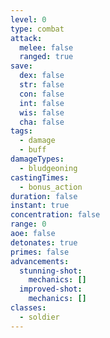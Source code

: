 ```yaml
---
level: 0
type: combat
attack:
  melee: false
  ranged: true
save:
  dex: false
  str: false
  con: false
  int: false
  wis: false
  cha: false
tags:
  - damage
  - buff
damageTypes:
  - bludgeoning
castingTimes:
  - bonus_action
duration: false
instant: true
concentration: false
range: 0
aoe: false
detonates: true
primes: false
advancements:
  stunning-shot:
    mechanics: []
  improved-shot:
    mechanics: []
classes:
  - soldier
---
```

